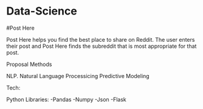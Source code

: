 # Data-Science
#Post Here

Post Here helps you find the best place to share on Reddit. The user enters their post and Post Here finds the subreddit that is most appropriate for that post.

Proposal Methods

NLP. Natural Language Processicing Predictive Modeling 

Tech: 


Python Libraries:
-Pandas
-Numpy
-Json
-Flask